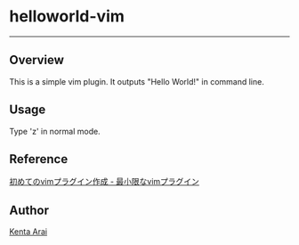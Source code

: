 # helloworld-vim

---

## Overview

This is a simple vim plugin. It outputs "Hello World!" in command line.

## Usage

Type 'z' in normal mode.

## Reference

[初めてのvimプラグイン作成 - 最小限なvimプラグイン](https://qiita.com/bonjin6770@github/items/5847f0baf09edf5c596f)

## Author

[Kenta Arai](https://twitter.com/isKenta14)


